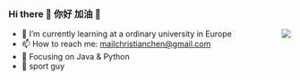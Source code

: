 ### Hi there 👋 你好 加油 👋 

<img align="right" src="https://www.codewars.com/users/freestyletime/badges/large" />

- 🌱 I’m currently learning at a ordinary university in Europe
- 📫 How to reach me: mailchristianchen@gmail.com
- 🏹 Focusing on Java & Python
- 💪 sport guy
